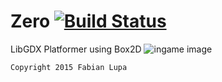 Zero [![Build Status](https://travis-ci.org/flaiker/zero.svg?branch=master)](https://travis-ci.org/flaiker/zero)
====

LibGDX Platformer using Box2D
![ingame image](http://i.imgur.com/kBFkgzD.png)

```
Copyright 2015 Fabian Lupa
```
